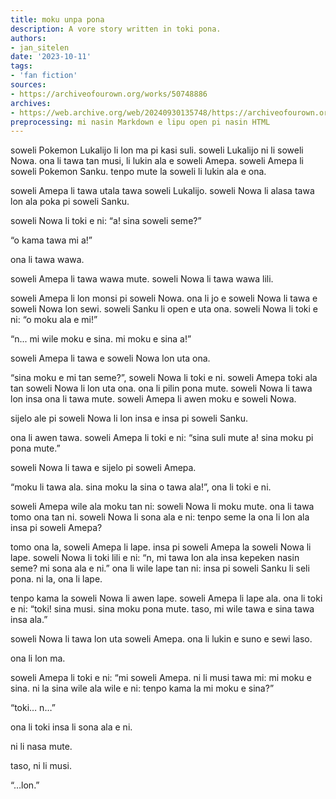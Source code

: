 ```yaml
---
title: moku unpa pona
description: A vore story written in toki pona.
authors:
- jan_sitelen
date: '2023-10-11'
tags:
- 'fan fiction'
sources:
- https://archiveofourown.org/works/50748886
archives:
- https://web.archive.org/web/20240930135748/https://archiveofourown.org/works/50748886
preprocessing: mi nasin Markdown e lipu open pi nasin HTML
---
```


soweli Pokemon Lukalijo li lon ma pi kasi suli. soweli Lukalijo ni li soweli Nowa. ona li tawa tan musi, li lukin ala e soweli Amepa. soweli Amepa li soweli Pokemon Sanku. tenpo mute la soweli li lukin ala e ona.

soweli Amepa li tawa utala tawa soweli Lukalijo. soweli Nowa li alasa tawa lon ala poka pi soweli Sanku.

soweli Nowa li toki e ni: “a! sina soweli seme?”

“o kama tawa mi a!”

ona li tawa wawa.

soweli Amepa li tawa wawa mute. soweli Nowa li tawa wawa lili.

soweli Amepa li lon monsi pi soweli Nowa. ona li jo e soweli Nowa li tawa e soweli Nowa lon sewi. soweli Sanku li open e uta ona. soweli Nowa li toki e ni: “o moku ala e mi!”

“n... mi wile moku e sina. mi moku e sina a!”

soweli Amepa li tawa e soweli Nowa lon uta ona.

“sina moku e mi tan seme?”, soweli Nowa li toki e ni. soweli Amepa toki ala tan soweli Nowa li lon uta ona. ona li pilin pona mute. soweli Nowa li tawa lon insa ona li tawa mute. soweli Amepa li awen moku e soweli Nowa.

sijelo ale pi soweli Nowa li lon insa e insa pi soweli Sanku.

ona li awen tawa. soweli Amepa li toki e ni: “sina suli mute a! sina moku pi pona mute.”

soweli Nowa li tawa e sijelo pi soweli Amepa.

“moku li tawa ala. sina moku la sina o tawa ala!”, ona li toki e ni.

soweli Amepa wile ala moku tan ni: soweli Nowa li moku mute. ona li tawa tomo ona tan ni. soweli Nowa li sona ala e ni: tenpo seme la ona li lon ala insa pi soweli Amepa?

tomo ona la, soweli Amepa li lape. insa pi soweli Amepa la soweli Nowa li lape. soweli Nowa li toki lili e ni: “n, mi tawa lon ala insa kepeken nasin seme? mi sona ala e ni.” ona li wile lape tan ni: insa pi soweli Sanku li seli pona. ni la, ona li lape.

tenpo kama la soweli Nowa li awen lape. soweli Amepa li lape ala. ona li toki e ni: “toki! sina musi. sina moku pona mute. taso, mi wile tawa e sina tawa insa ala.”

soweli Nowa li tawa lon uta soweli Amepa. ona li lukin e suno e sewi laso.

ona li lon ma.

soweli Amepa li toki e ni: “mi soweli Amepa. ni li musi tawa mi: mi moku e sina. ni la sina wile ala wile e ni: tenpo kama la mi moku e sina?”

“toki… n…”

ona li toki insa li sona ala e ni.

ni li nasa mute.

taso, ni li musi.

“…lon.”